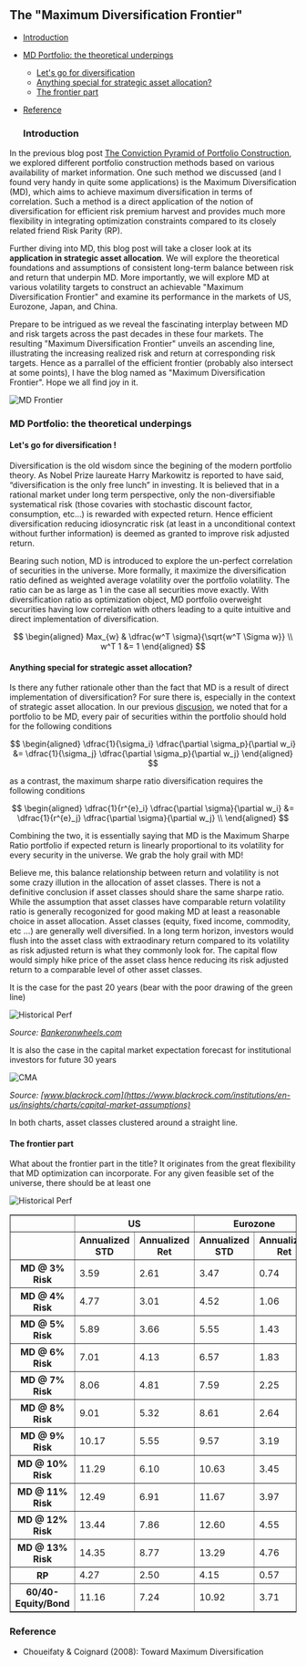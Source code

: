 

#

## The "Maximum Diversification Frontier"

- [Introduction](#introduction)
- [MD Portfolio: the theoretical underpings](#why)
  - [Let's go for diversification](#subparagraph1)
  - [Anything special for strategic asset allocation?](#subparagraph2)
  - [The frontier part](#subparagraph3)
- [Reference](#ref)

  ### Introduction <a name="introduction"></a>


In the previous blog post [The Conviction Pyramid of Portfolio Construction](https://skybluerw.github.io/2023/04/01/pyramid-optimization.html#risk), we explored different portfolio construction methods based on various availability of market information. One such method we discussed (and I found very handy in quite some applications) is the Maximum Diversification (MD), which aims to achieve maximum diversification in terms of correlation. Such a method is a direct application of the notion of diversification for efficient risk premium harvest and provides much more flexibility in integrating optimization constraints compared to its closely related friend Risk Parity (RP). 

Further diving into MD, this blog post will take a closer look at its **application in strategic asset allocation**. We will explore the theoretical foundations and assumptions of consistent long-term balance between risk and return that underpin MD. More importantly, we will explore MD at various volatility targets to construct an achievable "Maximum Diversification Frontier" and examine its performance in the markets of US, Eurozone, Japan, and China.

Prepare to be intrigued as we reveal the fascinating interplay between MD and risk targets across the past decades in these four markets. The resulting "Maximum Diversification Frontier" unveils an ascending line,  illustrating the increasing realized risk and return at corresponding risk targets. Hence as a parrallel of the efficient frontier (probably also intersect at some points), I have the blog named as "Maximum Diversification Frontier". Hope we all find joy in it.

![MD Frontier](https://raw.githubusercontent.com/SkyBlueRW/SkyBlueRW.github.io/main/_posts/asset/MD_Frontier.png)


### MD Portfolio: the theoretical underpings <a name="why"></a>

#### Let's go for diversification ! <a name="subparagraph1"></a>


Diversification is the old wisdom since the begining of the modern portfolio theory. As Nobel Prize laureate Harry Markowitz is reported to have said, “diversification is the only free lunch” in investing. It is believed that in a rational market under long term perspective, only the non-diversifiable systematical risk (those covaries with stochastic discount factor, consumption, etc...) is rewarded with expected return. Hence efficient diversification reducing idiosyncratic risk (at least in a unconditional context without further information) is deemed as granted to improve risk adjusted return.

Bearing such notion, MD is introduced to explore the un-perfect correlation of securities in the universe. More formally, it maximize the diversification ratio defined as weighted average volatility over the portfolio volatility. The ratio can be as large as 1 in the case all securities move exactly. With diversification ratio as optimization object, MD portfolio overweight securities having low correlation with others leading to a quite intuitive and direct implementation of diversification.

$$
\begin{aligned}
Max_{w} & \dfrac{w^T \sigma}{\sqrt{w^T \Sigma w}} \\
w^T 1 &= 1
\end{aligned}
$$

#### Anything special for strategic asset allocation? <a name="subparagraph2"></a>


Is there any futher rationale other than the fact that MD is a result of direct implementation of diversification? For sure there is, especially in the context of strategic asset allocation. In our previous [discusion](https://skybluerw.github.io/2023/04/01/pyramid-optimization.html#risk), we noted that for a portfolio to be MD, every pair of securities within the portfolio should hold for the following conditions

$$
\begin{aligned}
\dfrac{1}{\sigma_i} \dfrac{\partial \sigma_p}{\partial w_i} &= \dfrac{1}{\sigma_j} \dfrac{\partial \sigma_p}{\partial w_j}
\end{aligned}
$$

as a contrast, the maximum sharpe ratio diversification requires the following conditions

$$
\begin{aligned}
\dfrac{1}{r^{e}_i} \dfrac{\partial \sigma}{\partial w_i} &= \dfrac{1}{r^{e}_j} \dfrac{\partial \sigma}{\partial w_j} \\
\end{aligned}
$$

Combining the two, it is essentially saying that MD is the Maximum Sharpe Ratio portfolio if expected return is linearly proportional to its volatility for every security in the universe. We grab the holy grail with MD! 

Believe me, this balance relationship between return and volatility is not some crazy illution in the allocation of asset classes. There is not a definitive conclusion if asset classes should share the same sharpe ratio. While the assumption that asset classes have comparable return volatility ratio is generally recogonized for good making MD at least a reasonable choice in asset allocation. Asset classes (equity, fixed income, commodity, etc ...) are generally well diversified. In a long term horizon, investors would flush into the asset class with extraodinary return compared to its volatility as risk adjusted return is what they commonly look for. The capital flow would simply hike price of the asset class hence reducing its risk adjusted return to a comparable level of other asset classes.

It is the case for the past 20 years (bear with the poor drawing of the green line)

![Historical Perf](https://raw.githubusercontent.com/SkyBlueRW/SkyBlueRW.github.io/main/_posts/asset/historical_perf.png)

*Source: [Bankeronwheels.com](https://www.bankeronwheels.com/the-long-game-historical-market-returns-2022-expectations/)*

It is also the case in the capital market expectation forecast for institutional investors for future 30 years

![CMA](https://raw.githubusercontent.com/SkyBlueRW/SkyBlueRW.github.io/main/_posts/asset/BLK_CMA.png)

*Source: [www.blackrock.com](https://www.blackrock.com/institutions/en-us/insights/charts/capital-market-assumptions)*

In both charts, asset classes clustered around a straight line.


#### The frontier part <a name="subparagraph3"></a>


What about the frontier part in the title? It originates from the great flexibility that MD optimization can incorporate. For any given feasible set of the universe, there should be at least one 


![Historical Perf](https://raw.githubusercontent.com/SkyBlueRW/SkyBlueRW.github.io/main/_posts/asset/asset_class_history.png)




<table border="1" class="dataframe">  <thead>    <tr>      <th></th>      <th colspan="2" halign="left">US</th>      <th colspan="2" halign="left">Eurozone</th>      <th colspan="2" halign="left">Japan</th>      <th colspan="2" halign="left">China</th>    </tr>    <tr>      <th></th>      <th>Annualized STD</th>      <th>Annualized Ret</th>      <th>Annualized STD</th>      <th>Annualized Ret</th>      <th>Annualized STD</th>      <th>Annualized Ret</th>      <th>Annualized STD</th>      <th>Annualized Ret</th>    </tr>  </thead>  <tbody>    <tr>      <th>MD @ 3% Risk</th>      <td>3.59</td>      <td>2.61</td>      <td>3.47</td>      <td>0.74</td>      <td>3.19</td>      <td>1.55</td>      <td>3.08</td>      <td>3.77</td>    </tr>    <tr>      <th>MD @ 4% Risk</th>      <td>4.77</td>      <td>3.01</td>      <td>4.52</td>      <td>1.06</td>      <td>4.20</td>      <td>2.13</td>      <td>4.10</td>      <td>4.17</td>    </tr>    <tr>      <th>MD @ 5% Risk</th>      <td>5.89</td>      <td>3.66</td>      <td>5.55</td>      <td>1.43</td>      <td>5.22</td>      <td>2.57</td>      <td>5.11</td>      <td>4.54</td>    </tr>    <tr>      <th>MD @ 6% Risk</th>      <td>7.01</td>      <td>4.13</td>      <td>6.57</td>      <td>1.83</td>      <td>6.25</td>      <td>2.97</td>      <td>6.12</td>      <td>4.89</td>    </tr>    <tr>      <th>MD @ 7% Risk</th>      <td>8.06</td>      <td>4.81</td>      <td>7.59</td>      <td>2.25</td>      <td>7.29</td>      <td>3.34</td>      <td>7.13</td>      <td>5.18</td>    </tr>    <tr>      <th>MD @ 8% Risk</th>      <td>9.01</td>      <td>5.32</td>      <td>8.61</td>      <td>2.64</td>      <td>8.34</td>      <td>3.68</td>      <td>8.14</td>      <td>5.43</td>    </tr>    <tr>      <th>MD @ 9% Risk</th>      <td>10.17</td>      <td>5.55</td>      <td>9.57</td>      <td>3.19</td>      <td>9.40</td>      <td>4.00</td>      <td>9.16</td>      <td>5.56</td>    </tr>    <tr>      <th>MD @ 10% Risk</th>      <td>11.29</td>      <td>6.10</td>      <td>10.63</td>      <td>3.45</td>      <td>10.52</td>      <td>4.27</td>      <td>10.16</td>      <td>5.64</td>    </tr>    <tr>      <th>MD @ 11% Risk</th>      <td>12.49</td>      <td>6.91</td>      <td>11.67</td>      <td>3.97</td>      <td>11.49</td>      <td>5.42</td>      <td>11.11</td>      <td>5.90</td>    </tr>    <tr>      <th>MD @ 12% Risk</th>      <td>13.44</td>      <td>7.86</td>      <td>12.60</td>      <td>4.55</td>      <td>12.37</td>      <td>6.46</td>      <td>12.03</td>      <td>6.21</td>    </tr>    <tr>      <th>MD @ 13% Risk</th>      <td>14.35</td>      <td>8.77</td>      <td>13.29</td>      <td>4.76</td>      <td>13.20</td>      <td>7.33</td>      <td>12.92</td>      <td>6.50</td>    </tr>    <tr>      <th>RP</th>      <td>4.27</td>      <td>2.50</td>      <td>4.15</td>      <td>0.57</td>      <td>2.16</td>      <td>0.89</td>      <td>1.60</td>      <td>4.78</td>    </tr>    <tr>      <th>60/40-Equity/Bond</th>      <td>11.16</td>      <td>7.24</td>      <td>10.92</td>      <td>3.71</td>      <td>10.02</td>      <td>4.12</td>      <td>15.10</td>      <td>6.50</td>    </tr>  </tbody></table>




### Reference <a name="ref"></a>
- Choueifaty & Coignard (2008): Toward Maximum Diversification
